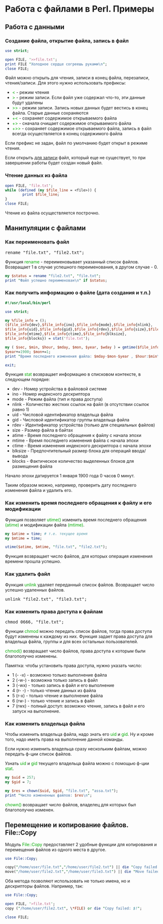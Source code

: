 ﻿# Работа с файлами в Perl. Примеры

## Работа с данными

### Создание файла, открытие файла, запись в файл

```perl
use strict;

open FILE, '>>file.txt';
print FILE "Холодное сердце согреешь руками\n";
close FILE;
```

Файл можно открыть для чтения, записи в конец файла, перезаписи, чтения/записи. Для этого нужно использовать префиксы:
<ul>
<li><font color="#00aa00">&lt;</font> - режим чтения</li>
<li><font color="#00aa00">&gt;</font> - режим записи. Если файл уже содержал что-то, эти данные будут удалены</li>
<li><font color="#00aa00">&gt;&gt;</font> - режим записи. Запись новых данных будет вестись в конец файла. Старые данные сохраняются</li>
<li><font color="#00aa00">+&lt;</font> - сохраняет содержимое открываемого файла</li>
<li><font color="#00aa00">+&gt;</font> - сначала очищает содержимое открываемого файла</li>
<li><font color="#00aa00">+&gt;&gt;</font> - сохраняет содержимое открываемого файла, запись в файл всегда осуществляется в конец содержимого файла</li>
</ul>

Если префикс не задан, файл по умолчанию будет открыт в режиме чтения.

Если открыть <u>для записи</u> файл, который еще не существует, то при завершении работы будет создан новый файл.

### Чтение данных из файла

```perl
open FILE, 'file.txt';
while (defined (my $file_line = <file>)) {
        print $file_line;
}
close FILE;
```

Чтение из файла осуществляется построчно.

## Манипуляции с файлами

### Как переименовать файл

<pre>rename "file.txt", "file2.txt";</pre>

Функция <font color="#00aa00">rename</font> - переименовывает указанный список файлов. Возвращает 1 в случае успешного переименования, в другом случае - 0.

```perl
my $status = rename "file2.txt", "file.txt";
print "Файл успешно переименован\n" if $status;
```

### Как получить информацию о файле (дата создания и т.п.)

```perl
#!/usr/local/bin/perl

use strict;

my %file_info = ();
($file_info{dev},$file_info{ino},$file_info{mode},$file_info{nlink},
$file_info{uid},$file_info{gid},$file_info{rdev},$file_info{size},$file_info{atime},
$file_info{mtime},$file_info{ctime},$file_info{blksize},
$file_info{blocks}) = stat('file.txt');

my ( $sec, $min, $hour, $mday, $mon, $year, $wday ) = gmtime($file_info{mtime});
$year+=1900; $mon+=1;
print "Время последнего изменения файла: $mday-$mon-$year , $hour:$min\n";

exit;
```

Функция <font color="#00aa00">stat</font> возвращает информацию в списковом контексте, в следующем порядке:
<ul>
<li>dev - Номер устройства в файловой системе</li>
<li>ino - Номер индексного дескриптора</li>
<li>mode - Режим файла (тип и права доступа)</li>
<li>nlink - Количество жестких ссылок на файл (в отсутствии ссылок равно 1)</li>
<li>uid - Числовой идентификатор владельца файла</li>
<li>gid - Числовой идентификатор группы владельца файла</li>
<li>rdev - Идентификатор устройства (только для специальных файлов)</li>
<li>size - Размер файла в байтах</li>
<li>atime - Время последнего обращения к файлу с начала эпохи</li>
<li>mtime - Время последнего изменения файла с начала эпохи</li>
<li>ctime - Время изменения индексного дескриптора с начала эпохи</li>
<li>blksize - Предпочтительный размер блока для операций ввода/вывода</li>
<li>blocks - Фактическое количество выделенных блоков для размещения файла</li>
</ul>

Начало эпохи датируется 1 января 1900 года 0 часов 0 минут.

Таким образом можно, например, проверить дату последнего изменения файла и удалить его.

### Как изменить время последнего обращения к файлу и его модификации

Функция позволяет <font color="#00aa00">utime()</font> изменить время последнего обращения <font color="#00aa00">(atime)</font> и модификации файла <font color="#00aa00">(mtime)</font>.

```perl
my $atime = time; # т.е. текущее время
my $mtime = time;

utime($atime, $mtime, "file.txt", "file2.txt");
```

Функция возвращает число файлов, для которых операция изменения времени прошла успешно.

### Как удалить файл

Функция <font color="#00aa00">unlink</font> удаляет переданный список файлов. Возвращает число успешно удаленных файлов.
<pre>unlink "file2.txt", "file3.txt";</pre>

### Как изменить права доступа к файлам

<pre>chmod 0666, "file.txt";</pre>

Функции <font color="#00aa00">chmod</font> можно передать список файлов, тогда права доступа будут изменены к каждому из них. Функция задает права доступа для владельца файла, группы и для всех остальных пользователей.

<font color="#00aa00">chmod()</font> возвращает число файлов, права доступа к которым были благополучно изменены.

Памятка: чтобы установить права доступа, нужно указать число:
<ul>
<li>1 (- -x) - возможно только выполнение файла</li>
<li>2 (-w-) - возможна только запись в файл</li>
<li>3 (-wx) - только запись в файл и его выполнение</li>
<li>4 (r- -) - только чтение данных из файла</li>
<li>5 (r-x) - только чтение и выполнение файла</li>
<li>6 (rw-) - только чтение и запись в файл</li>
<li>7 (rwx) - полный доступ: возможно чтение, запись в файл и его запуск на выполнение.</li>
</ul>

### Как изменить владельца файла

Чтобы изменить владельца файла, надо знать его <font color="#00aa00">uid</font> и <font color="#00aa00">gid</font>. Ну и кроме того, надо иметь права на выполнение данной команды.

Если нужно изменить владельца сразу нескольким файлам, можно передать ф-ции список файлов.

Узнать <font color="#00aa00">uid</font> и <font color="#00aa00">gid</font> текущего владельца файла можно с помощью ф-ции <font color="#00aa00">stat</font>.

```perl
my $uid = 257;
my $gid = 7;

my $res = chown($uid, $gid, "file.txt", "assa.txt");
print "Число измененных файлов: $res\n";
```

<font color="#00aa00">chown()</font> возвращает число файлов, владелец для которых был благополучно изменен.

## Перемещение и копирование файлов. File::Copy

Модуль <font color="#00aa00">File::Copy</font> предоставляет 2 удобные функции для копирования и перемещения файлов из одного места в другое.

```perl
use File::Copy;

copy("/home/user/file.txt","/home/user/file2.txt") || die "Copy failed: $!";
move("/home/user/file2.txt","/home/user/file3.txt") || die "Move failed: $!";
```

Оба метода позволяют использовать не только имена, но и дескрипторы файлов. Например, так:

```perl
use File::Copy;

open FILE, '>file.txt';
copy ("/home/user/file2.txt", \*FILE) or die "Copy failed: $!";

close FILE;
```
